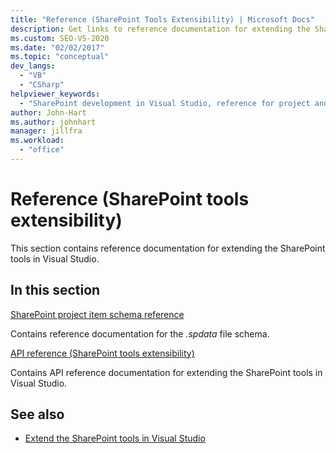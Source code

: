 ```yaml
---
title: "Reference (SharePoint Tools Extensibility) | Microsoft Docs"
description: Get links to reference documentation for extending the SharePoint tools in Visual Studio, covering the SharePoint project item schema reference and API reference.
ms.custom: SEO-VS-2020
ms.date: "02/02/2017"
ms.topic: "conceptual"
dev_langs:
  - "VB"
  - "CSharp"
helpviewer_keywords:
  - "SharePoint development in Visual Studio, reference for project and tools extensibility"
author: John-Hart
ms.author: johnhart
manager: jillfra
ms.workload:
  - "office"
---
```

# Reference (SharePoint tools extensibility)

This section contains reference documentation for extending the SharePoint tools in Visual Studio.

## In this section

[SharePoint project item schema reference](../sharepoint/sharepoint-project-item-schema-reference.md)

Contains reference documentation for the *.spdata* file schema.

[API reference &#40;SharePoint tools extensibility&#41;](../sharepoint/api-reference-sharepoint-tools-extensibility.md)

Contains API reference documentation for extending the SharePoint tools in Visual Studio.

## See also

- [Extend the SharePoint tools in Visual Studio](../sharepoint/extending-the-sharepoint-tools-in-visual-studio.md)
